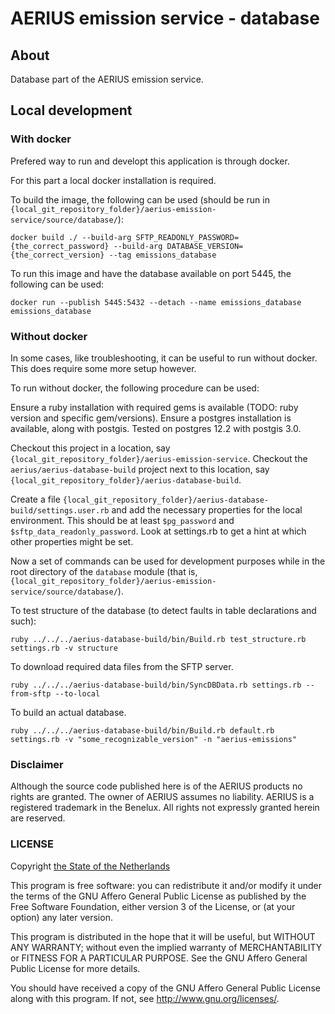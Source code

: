 # AERIUS emission service - database

## About

Database part of the AERIUS emission service.

## Local development

### With docker

Prefered way to run and developt this application is through docker.

For this part a local docker installation is required.

To build the image, the following can be used (should be run in `{local_git_repository_folder}/aerius-emission-service/source/database/`):
```
docker build ./ --build-arg SFTP_READONLY_PASSWORD={the_correct_password} --build-arg DATABASE_VERSION={the_correct_version} --tag emissions_database
```

To run this image and have the database available on port 5445, the following can be used:

```
docker run --publish 5445:5432 --detach --name emissions_database emissions_database
```

### Without docker

In some cases, like troubleshooting, it can be useful to run without docker. This does require some more setup however.

To run without docker, the following procedure can be used:

Ensure a ruby installation with required gems is available (TODO: ruby version and specific gem/versions).
Ensure a postgres installation is available, along with postgis. Tested on postgres 12.2 with postgis 3.0.

Checkout this project in a location, say `{local_git_repository_folder}/aerius-emission-service`.
Checkout the `aerius/aerius-database-build` project next to this location, say `{local_git_repository_folder}/aerius-database-build`.

Create a file `{local_git_repository_folder}/aerius-database-build/settings.user.rb` and add the necessary properties for the local environment. 
This should be at least `$pg_password` and `$sftp_data_readonly_password`.
Look at settings.rb to get a hint at which other properties might be set.

Now a set of commands can be used for development purposes while in the root directory of the `database` module (that is, `{local_git_repository_folder}/aerius-emission-service/source/database/`).

To test structure of the database (to detect faults in table declarations and such):
```
ruby ../../../aerius-database-build/bin/Build.rb test_structure.rb settings.rb -v structure
```

To download required data files from the SFTP server. 
```
ruby ../../../aerius-database-build/bin/SyncDBData.rb settings.rb --from-sftp --to-local
```

To build an actual database.
```
ruby ../../../aerius-database-build/bin/Build.rb default.rb settings.rb -v "some_recognizable_version" -n "aerius-emissions"
```

### Disclaimer

Although the source code published here is of the AERIUS products no rights are granted. The owner of AERIUS assumes no liability. AERIUS is a registered trademark in the Benelux. All rights not expressly granted herein are reserved.

### LICENSE

Copyright [the State of the Netherlands](https://www.government.nl)

This program is free software: you can redistribute it and/or modify
it under the terms of the GNU Affero General Public License as published by
the Free Software Foundation, either version 3 of the License, or
(at your option) any later version.

This program is distributed in the hope that it will be useful,
but WITHOUT ANY WARRANTY; without even the implied warranty of
MERCHANTABILITY or FITNESS FOR A PARTICULAR PURPOSE.  See the
GNU Affero General Public License for more details.

You should have received a copy of the GNU Affero General Public License
along with this program.  If not, see http://www.gnu.org/licenses/.
